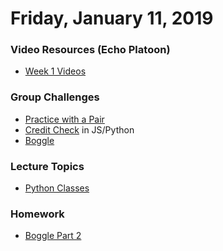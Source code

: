 Friday, January 11, 2019
====================
### Video Resources (Echo Platoon)
- [Week 1 Videos](https://www.youtube.com/watch?v=MXfqHyQHmfo&list=PLu0CiQ7bzwESorYiOmwUJEdqs4YJfyMNh)

### Group Challenges
* [Practice with a Pair](https://github.com/hotelplatoon/git-pair)
* [Credit Check](https://github.com/hotelplatoon/credit-check) in JS/Python
* [Boggle](https://github.com/hotelplatoon/boggle)

### Lecture Topics
* [Python Classes](https://github.com/hotelplatoon/curriculum/blob/master/week-01/lecture-materials/python-oop.md)

### Homework
* [Boggle Part 2](https://github.com/hotelplatoon/boggle-2)
